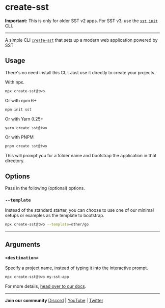 # create-sst

**Important:** This is only for older SST v2 apps. For SST v3, use the [`sst init`](https://sst.dev/docs/reference/cli#init) CLI.

---

A simple CLI [`create-sst`](https://www.npmjs.com/package/create-sst) that sets up a modern web application powered by SST

## Usage

There's no need install this CLI. Just use it directly to create your projects.

With npx.

```bash
npx create-sst@two
```

Or with npm 6+

```bash
npm init sst
```

Or with Yarn 0.25+

```bash
yarn create sst@two
```

Or with PNPM 

```bash
pnpm create sst@two
```

This will prompt you for a folder name and bootstrap the application in that directory.

## Options

Pass in the following (optional) options.

### `--template`

Instead of the standard starter, you can choose to use one of our minimal setups or examples as the template to bootstrap.

```bash
npx create-sst@two --template=other/go
```

---

## Arguments

### `<destination>`

Specify a project name, instead of typing it into the interactive prompt.


```bash
npx create-sst@two my-sst-app
```

For more details, [head over to our docs](https://v2.sst.dev).

---

**Join our community** [Discord](https://sst.dev/discord) | [YouTube](https://www.youtube.com/c/sst-dev) | [Twitter](https://twitter.com/SST_dev)
